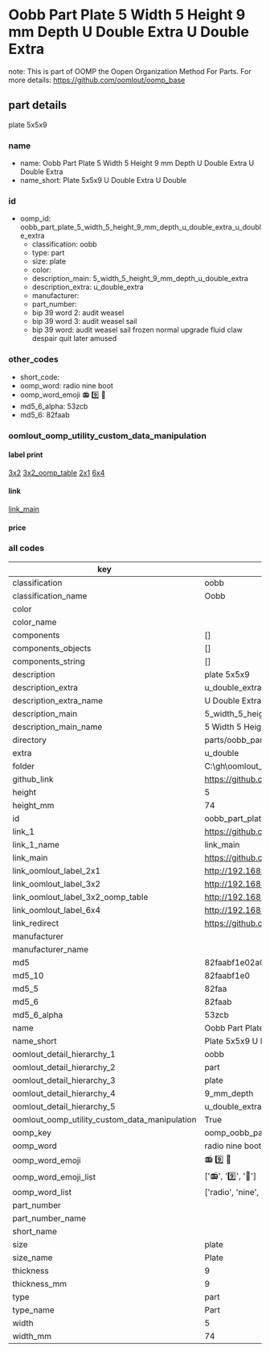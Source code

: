 # Oobb Part Plate 5 Width 5 Height 9 mm Depth U Double Extra U Double Extra  

note: This is part of OOMP the Oopen Organization Method For Parts. For more details: https://github.com/oomlout/oomp_base

##  part details
  



plate 5x5x9



### name
* name: Oobb Part Plate 5 Width 5 Height 9 mm Depth U Double Extra U Double Extra
* name_short: Plate 5x5x9 U Double Extra U Double
### id
* oomp_id: oobb_part_plate_5_width_5_height_9_mm_depth_u_double_extra_u_double_extra
  * classification: oobb
  * type: part
  * size: plate
  * color: 
  * description_main: 5_width_5_height_9_mm_depth_u_double_extra
  * description_extra: u_double_extra
  * manufacturer: 
  * part_number: 
  * bip 39 word 2: audit weasel
  * bip 39 word 3: audit weasel sail
  * bip 39 word: audit weasel sail frozen normal upgrade fluid claw despair quit later amused

### other_codes
* short_code: 
* oomp_word: radio nine boot
* oomp_word_emoji :radio: :nine: :boot:
* md5_6_alpha: 53zcb
* md5_6: 82faab






### oomlout_oomp_utility_custom_data_manipulation
#### label print
[3x2](http://192.168.1.245:1112/?label=oomp%2053zcb)
[3x2_oomp_table](http://192.168.1.108:1112/?label=oomp%2053zcb)
[2x1](http://192.168.1.242:1112/?label=oomp%2053zcb)
[6x4](http://192.168.1.55:1112/?label=oomp%2053zcb)    

#### link

[link_main](https://github.com/oomlout/oomlout_oobb_version_4_generated_parts/tree/main/navigation_oomp/oobb/part/plate/5_width_5_height_9_mm_depth_u_double_extra/u_double_extra/part)                              

#### price







### all codes 
| key | value |  
| --- | --- |  
| classification | oobb |  
| classification_name | Oobb |  
| color |  |  
| color_name |  |  
| components | [] |  
| components_objects | [] |  
| components_string | [] |  
| description | plate 5x5x9 |  
| description_extra | u_double_extra |  
| description_extra_name | U Double Extra |  
| description_main | 5_width_5_height_9_mm_depth_u_double_extra |  
| description_main_name | 5 Width 5 Height 9 mm Depth U Double Extra |  
| directory | parts/oobb_part_plate_5_width_5_height_9_mm_depth_u_double_extra_u_double_extra |  
| extra | u_double |  
| folder | C:\gh\oomlout_oobb_version_4_generated_parts\parts\oobb_part_plate_5_width_5_height_9_mm_depth_u_double_extra_u_double_extra |  
| github_link | https://github.com/oomlout/oomlout_oomp_part_src/tree/main/parts/oobb_part_plate_5_width_5_height_9_mm_depth_u_double_extra_u_double_extra |  
| height | 5 |  
| height_mm | 74 |  
| id | oobb_part_plate_5_width_5_height_9_mm_depth_u_double_extra_u_double_extra |  
| link_1 | https://github.com/oomlout/oomlout_oobb_version_4_generated_parts/tree/main/navigation_oomp/oobb/part/plate/5_width_5_height_9_mm_depth_u_double_extra/u_double_extra/part |  
| link_1_name | link_main |  
| link_main | https://github.com/oomlout/oomlout_oobb_version_4_generated_parts/tree/main/navigation_oomp/oobb/part/plate/5_width_5_height_9_mm_depth_u_double_extra/u_double_extra/part |  
| link_oomlout_label_2x1 | http://192.168.1.242:1112/?label=oomp%2053zcb |  
| link_oomlout_label_3x2 | http://192.168.1.245:1112/?label=oomp%2053zcb |  
| link_oomlout_label_3x2_oomp_table | http://192.168.1.108:1112/?label=oomp%2053zcb |  
| link_oomlout_label_6x4 | http://192.168.1.55:1112/?label=oomp%2053zcb |  
| link_redirect | https://github.com/oomlout/oomlout_oobb_version_4_generated_parts/tree/main/parts/oobb_plate_05_05_09_ex_u_double |  
| manufacturer |  |  
| manufacturer_name |  |  
| md5 | 82faabf1e02a0b37bacb15db7c7e2078 |  
| md5_10 | 82faabf1e0 |  
| md5_5 | 82faa |  
| md5_6 | 82faab |  
| md5_6_alpha | 53zcb |  
| name | Oobb Part Plate 5 Width 5 Height 9 mm Depth U Double Extra U Double Extra |  
| name_short | Plate 5x5x9 U Double Extra U Double |  
| oomlout_detail_hierarchy_1 | oobb |  
| oomlout_detail_hierarchy_2 | part |  
| oomlout_detail_hierarchy_3 | plate |  
| oomlout_detail_hierarchy_4 | 9_mm_depth |  
| oomlout_detail_hierarchy_5 | u_double_extra |  
| oomlout_oomp_utility_custom_data_manipulation | True |  
| oomp_key | oomp_oobb_part_plate_5_width_5_height_9_mm_depth_u_double_extra_u_double_extra |  
| oomp_word | radio nine boot |  
| oomp_word_emoji | :radio: :nine: :boot: |  
| oomp_word_emoji_list | [':radio:', ':nine:', ':boot:'] |  
| oomp_word_list | ['radio', 'nine', 'boot'] |  
| part_number |  |  
| part_number_name |  |  
| short_name |  |  
| size | plate |  
| size_name | Plate |  
| thickness | 9 |  
| thickness_mm | 9 |  
| type | part |  
| type_name | Part |  
| width | 5 |  
| width_mm | 74 |  
